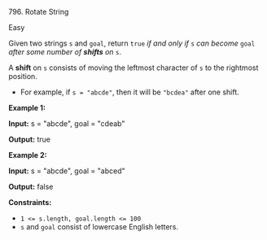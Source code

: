 ﻿796\. Rotate String

Easy

Given two strings `s` and `goal`, return `true` _if and only if_ `s` _can become_ `goal` _after some number of **shifts** on_ `s`.

A **shift** on `s` consists of moving the leftmost character of `s` to the rightmost position.

*   For example, if `s = "abcde"`, then it will be `"bcdea"` after one shift.

**Example 1:**

**Input:** s = "abcde", goal = "cdeab"

**Output:** true 

**Example 2:**

**Input:** s = "abcde", goal = "abced"

**Output:** false 

**Constraints:**

*   `1 <= s.length, goal.length <= 100`
*   `s` and `goal` consist of lowercase English letters.